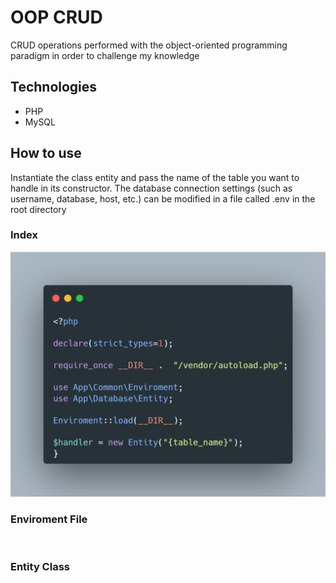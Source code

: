 # OOP CRUD
CRUD operations performed with the object-oriented programming paradigm in order to challenge my knowledge

## Technologies
- PHP
- MySQL

## How to use
Instantiate the class entity and pass the name of the table you want to handle in its constructor. The database connection settings (such as username, database, host, etc.) can be modified in a file called .env in the root directory


### Index
<img src="images/Index.png">

### Enviroment File
<img src="">

### Entity Class
<img src="">

